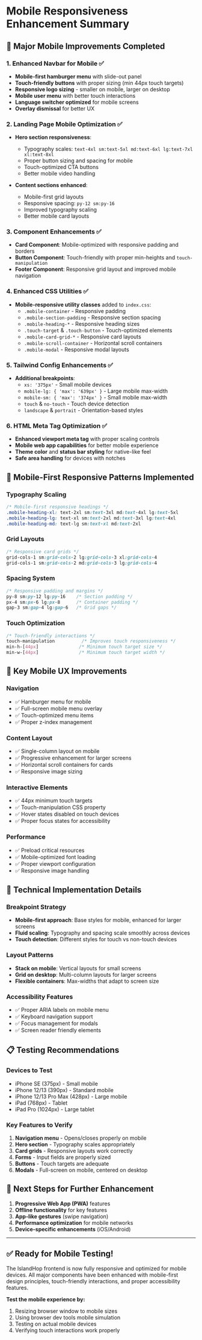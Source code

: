 # Mobile Responsiveness Enhancement Summary

## 🚀 **Major Mobile Improvements Completed**

### 1. **Enhanced Navbar for Mobile** ✅
- **Mobile-first hamburger menu** with slide-out panel
- **Touch-friendly buttons** with proper sizing (min 44px touch targets)
- **Responsive logo sizing** - smaller on mobile, larger on desktop
- **Mobile user menu** with better touch interactions
- **Language switcher optimized** for mobile screens
- **Overlay dismissal** for better UX

### 2. **Landing Page Mobile Optimization** ✅
- **Hero section responsiveness**:
  - Typography scales: `text-4xl sm:text-5xl md:text-6xl lg:text-7xl xl:text-8xl`
  - Proper button sizing and spacing for mobile
  - Touch-optimized CTA buttons
  - Better mobile video handling

- **Content sections enhanced**:
  - Mobile-first grid layouts
  - Responsive spacing: `py-12 sm:py-16`
  - Improved typography scaling
  - Better mobile card layouts

### 3. **Component Enhancements** ✅
- **Card Component**: Mobile-optimized with responsive padding and borders
- **Button Component**: Touch-friendly with proper min-heights and `touch-manipulation`
- **Footer Component**: Responsive grid layout and improved mobile navigation

### 4. **Enhanced CSS Utilities** ✅
- **Mobile-responsive utility classes** added to `index.css`:
  - `.mobile-container` - Responsive padding
  - `.mobile-section-padding` - Responsive section spacing
  - `.mobile-heading-*` - Responsive heading sizes
  - `.touch-target` & `.touch-button` - Touch-optimized elements
  - `.mobile-card-grid-*` - Responsive card layouts
  - `.mobile-scroll-container` - Horizontal scroll containers
  - `.mobile-modal` - Responsive modal layouts

### 5. **Tailwind Config Enhancements** ✅
- **Additional breakpoints**:
  - `xs: '375px'` - Small mobile devices
  - `mobile-lg: { 'max': '639px' }` - Large mobile max-width
  - `mobile-sm: { 'max': '374px' }` - Small mobile max-width
  - `touch` & `no-touch` - Touch device detection
  - `landscape` & `portrait` - Orientation-based styles

### 6. **HTML Meta Tag Optimization** ✅
- **Enhanced viewport meta tag** with proper scaling controls
- **Mobile web app capabilities** for better mobile experience
- **Theme color** and **status bar styling** for native-like feel
- **Safe area handling** for devices with notches

## 📱 **Mobile-First Responsive Patterns Implemented**

### **Typography Scaling**
```css
/* Mobile-first responsive headings */
.mobile-heading-xl: text-2xl sm:text-3xl md:text-4xl lg:text-5xl
.mobile-heading-lg: text-xl sm:text-2xl md:text-3xl lg:text-4xl
.mobile-heading-md: text-lg sm:text-xl md:text-2xl
```

### **Grid Layouts**
```css
/* Responsive card grids */
grid-cols-1 sm:grid-cols-2 lg:grid-cols-3 xl:grid-cols-4
grid-cols-1 sm:grid-cols-2 md:grid-cols-3 lg:grid-cols-4
```

### **Spacing System**
```css
/* Responsive padding and margins */
py-8 sm:py-12 lg:py-16    /* Section padding */
px-4 sm:px-6 lg:px-8      /* Container padding */
gap-3 sm:gap-4 lg:gap-6   /* Grid gaps */
```

### **Touch Optimization**
```css
/* Touch-friendly interactions */
touch-manipulation          /* Improves touch responsiveness */
min-h-[44px]               /* Minimum touch target size */
min-w-[44px]               /* Minimum touch target width */
```

## 🎯 **Key Mobile UX Improvements**

### **Navigation**
- ✅ Hamburger menu for mobile
- ✅ Full-screen mobile menu overlay
- ✅ Touch-optimized menu items
- ✅ Proper z-index management

### **Content Layout**
- ✅ Single-column layout on mobile
- ✅ Progressive enhancement for larger screens
- ✅ Horizontal scroll containers for cards
- ✅ Responsive image sizing

### **Interactive Elements**
- ✅ 44px minimum touch targets
- ✅ Touch-manipulation CSS property
- ✅ Hover states disabled on touch devices
- ✅ Proper focus states for accessibility

### **Performance**
- ✅ Preload critical resources
- ✅ Mobile-optimized font loading
- ✅ Proper viewport configuration
- ✅ Responsive image handling

## 🔧 **Technical Implementation Details**

### **Breakpoint Strategy**
- **Mobile-first approach**: Base styles for mobile, enhanced for larger screens
- **Fluid scaling**: Typography and spacing scale smoothly across devices
- **Touch detection**: Different styles for touch vs non-touch devices

### **Layout Patterns**
- **Stack on mobile**: Vertical layouts for small screens
- **Grid on desktop**: Multi-column layouts for larger screens
- **Flexible containers**: Max-widths that adapt to screen size

### **Accessibility Features**
- ✅ Proper ARIA labels on mobile menu
- ✅ Keyboard navigation support
- ✅ Focus management for modals
- ✅ Screen reader friendly elements

## 📋 **Testing Recommendations**

### **Devices to Test**
- iPhone SE (375px) - Small mobile
- iPhone 12/13 (390px) - Standard mobile
- iPhone 12/13 Pro Max (428px) - Large mobile
- iPad (768px) - Tablet
- iPad Pro (1024px) - Large tablet

### **Key Features to Verify**
1. **Navigation menu** - Opens/closes properly on mobile
2. **Hero section** - Typography scales appropriately
3. **Card grids** - Responsive layouts work correctly
4. **Forms** - Input fields are properly sized
5. **Buttons** - Touch targets are adequate
6. **Modals** - Full-screen on mobile, centered on desktop

## 🚀 **Next Steps for Further Enhancement**

1. **Progressive Web App (PWA)** features
2. **Offline functionality** for key features
3. **App-like gestures** (swipe navigation)
4. **Performance optimization** for mobile networks
5. **Device-specific enhancements** (iOS/Android)

---

## ✅ **Ready for Mobile Testing!**

The IslandHop frontend is now fully responsive and optimized for mobile devices. All major components have been enhanced with mobile-first design principles, touch-friendly interactions, and proper accessibility features.

**Test the mobile experience by:**
1. Resizing browser window to mobile sizes
2. Using browser dev tools mobile simulation
3. Testing on actual mobile devices
4. Verifying touch interactions work properly
